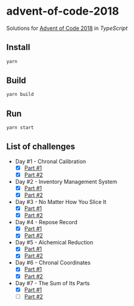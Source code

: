 # advent-of-code-2018

Solutions for [Advent of Code 2018](https://adventofcode.com/2018) in _TypeScript_

## Install

```sh
yarn
```

## Build

```sh
yarn build
```

## Run

```sh
yarn start
```

## List of challenges

- Day #1 - Chronal Calibration
    - [x] [Part #1](https://github.com/SuNR0N/advent-of-code-2018/blob/master/src/day-1/part-1.ts) 
    - [x] [Part #2](https://github.com/SuNR0N/advent-of-code-2018/blob/master/src/day-1/part-2.ts)
- Day #2 - Inventory Management System
    - [x] [Part #1](https://github.com/SuNR0N/advent-of-code-2018/blob/master/src/day-2/part-1.ts) 
    - [x] [Part #2](https://github.com/SuNR0N/advent-of-code-2018/blob/master/src/day-2/part-2.ts)
- Day #3 - No Matter How You Slice It
    - [x] [Part #1](https://github.com/SuNR0N/advent-of-code-2018/blob/master/src/day-3/part-1.ts) 
    - [x] [Part #2](https://github.com/SuNR0N/advent-of-code-2018/blob/master/src/day-3/part-2.ts)
- Day #4 - Repose Record
    - [x] [Part #1](https://github.com/SuNR0N/advent-of-code-2018/blob/master/src/day-4/part-1.ts) 
    - [x] [Part #2](https://github.com/SuNR0N/advent-of-code-2018/blob/master/src/day-4/part-2.ts)
- Day #5 - Alchemical Reduction
    - [x] [Part #1](https://github.com/SuNR0N/advent-of-code-2018/blob/master/src/day-5/part-1.ts) 
    - [x] [Part #2](https://github.com/SuNR0N/advent-of-code-2018/blob/master/src/day-5/part-2.ts)
- Day #6 - Chronal Coordinates
    - [x] [Part #1](https://github.com/SuNR0N/advent-of-code-2018/blob/master/src/day-6/part-1.ts) 
    - [x] [Part #2](https://github.com/SuNR0N/advent-of-code-2018/blob/master/src/day-6/part-2.ts)
- Day #7 - The Sum of Its Parts
    - [x] [Part #1](https://github.com/SuNR0N/advent-of-code-2018/blob/master/src/day-7/part-1.ts) 
    - [ ] [Part #2](https://github.com/SuNR0N/advent-of-code-2018/blob/master/src/day-7/part-2.ts)
